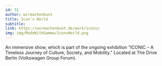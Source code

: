 ```yaml
---
id: 31
author: wirmachenbunt
title: Icon's World
subtitle: 
link: https://wirmachenbunt.de/work/iconic
img: img/MadeWithGamma/IconsWorld.png
---
```

An immersive show, which is part of the ongoing exhibition "ICONIC – A Timeless Journey of Culture, Society, and Mobility." 
Located at The Drive Berlin (Volkswagen Group Forum).

